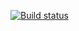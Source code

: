 [![Build status](https://ci.appveyor.com/api/projects/status/n3qa92eslf4nrlf9?svg=true)](https://ci.appveyor.com/project/Nikitaram95/api-ci)
